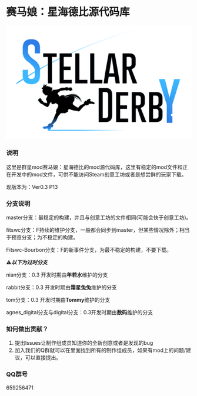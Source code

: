 # 赛马娘：星海德比源代码库

![输入图片说明](stellarderby_logo_2.png)

### 说明

这里是群星mod赛马娘：星海德比的mod源代码库，这里有稳定的mod文件和正在开发中的mod文件，可供不能访问Steam创意工坊或者是想尝鲜的玩家下载。

现版本为：Ver0.3 P13

### 分支说明

master分支：最稳定的构建，并且与创意工坊的文件相同(可能会快于创意工坊)。

fitswc分支：F持续的维护分支，一般都会同步到master，但某些情况除外；相当于预览分支；为不稳定的构建。

Fitswc-Bourbon分支：F的新事件分支，为最不稳定的构建，不要下载。

⚠***以下为过时分支***

nian分支：0.3 开发时期由**年若水**维护的分支

rabbit分支：0.3 开发时期由**霜星兔兔**维护的分支

tom分支：0.3 开发时期由**Tommy**维护的分支

agnes_digital分支与digital分支：0.3开发时期由**数码**维护的分支

### 如何做出贡献？

1. 提出Issues让制作组成员知道你的全新创意或者是发现的bug
2. 加入我们的Q群就可以在里面找到所有的制作组成员，如果有mod上的问题/建议，可以直接提出。

### QQ群号

659256471
